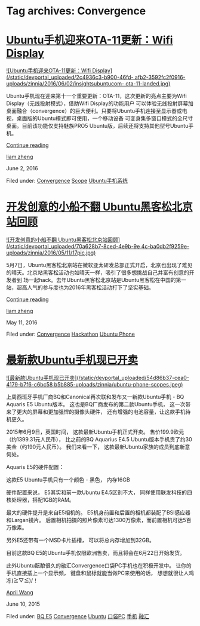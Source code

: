 





# Tag archives: Convergence





#  [Ubuntu手机迎来OTA-11更新：Wifi Display](/en/blog/2016/06/02/ubuntuota-11/)

[ ![Ubuntu手机迎来OTA-11更新：Wifi
Display](/static/devportal_uploaded/2c4936c3-b900-46fd-
afb2-3592fc2f0916-uploads/zinnia/2016/06/02/insightsubuntucom-
ota-11-landed.jpg) ](/en/blog/2016/06/02/ubuntuota-11/)

Ubuntu手机现在迎来第十一个重要更新：OTA-11，这次更新的亮点主要为Wifi Display（无线投射模式），借助Wifi Display的功能用户
可以体验无线投射屏幕加桌面融合（convergence）的巨大便利。只要将Ubuntu手机连接至显示器或电视，桌面版的Ubuntu模式即可使用，一个移动设备
可变身集多窗口模式的全尺寸桌面。目前该功能仅支持魅族PRO5 Ubuntu版，后续还将支持其他型号Ubuntu手机。

[Continue reading](/en/blog/2016/06/02/ubuntuota-11/)

[liam zheng](/en/blog/authors/tmacyunn1/)

June 2, 2016

Filed under: [Convergence](/en/blog/tags/Convergence/)
[Scope](/en/blog/tags/Scope/)
[Ubuntu手机系统](/en/blog/tags/Ubuntu%E6%89%8B%E6%9C%BA%E7%B3%BB%E7%BB%9F/)

#  [开发创意的小船不翻 Ubuntu黑客松北京站回顾](/en/blog/2016/05/11/ubuntu-beijing-hackathon/)

[ ![开发创意的小船不翻 Ubuntu黑客松北京站回顾](/static/devportal_uploaded/70a628b7-8ced-4e9b-9e
4c-ba0db2f9259e-uploads/zinnia/2016/05/11/17pic.jpg)
](/en/blog/2016/05/11/ubuntu-beijing-hackathon/)

5月7日，Ubuntu黑客松北京站在微软亚太研发总部正式开启，北京也出现了难见的晴天。北京站黑客松活动也如晴天一样，吸引了很多想挑战自己并富有创意的开发者到
场一起hack。去年Ubuntu黑客松北京站是Ubuntu黑客松在中国的第一站，超高人气的参与度也为2016年黑客松活动打下了坚实基础。

[Continue reading](/en/blog/2016/05/11/ubuntu-beijing-hackathon/)

[liam zheng](/en/blog/authors/tmacyunn1/)

May 11, 2016

Filed under: [Convergence](/en/blog/tags/Convergence/)
[Hackathon](/en/blog/tags/Hackathon/) [Ubuntu
Phone](/en/blog/tags/Ubuntu%20Phone/)

#  [最新款Ubuntu手机现已开卖](/en/blog/2015/06/10/ubuntubqe5/)

[ ![最新款Ubuntu手机现已开卖](/static/devportal_uploaded/54d86b37-cea0-4179-b7f6-c6bc58
b5b885-uploads/zinnia/ubuntu-phone-scopes.jpeg)
](/en/blog/2015/06/10/ubuntubqe5/)

上周西班牙手机厂商BQ和Canonical再次联和发布又一新款Ubuntu手机 - BQ Aquaris E5 Ubuntu版本。
这也是BQ厂商发布的第二款Ubuntu手机， 这一次带来了更大的屏幕和更加强悍的摄像头硬件， 还有增强的电池容量，让这款手机待机更久。

2015年6月9日，英国时间， 这款最新Ubuntu手机正式开卖。 售价199.9欧元（约1399.31元人民币）， 比之前的BQ Aquarius
E4.5 Ubuntu版本手机贵了约30美金（约190元人民币）。 我们来看一下， 这款最新Ubuntu家族的成员到底新意何处。

Aquaris E5的硬件配置：

这款E5 Ubuntu手机只有一个颜色 - 黑色， 内存16GB

硬件配置来说， E5其实和前一款Ubuntu E4.5区别不大， 同样使用联发科技的四核处理器，搭配1GB的RAM。

最大的硬件提升是来自E5相机的。 E5机身前置和后置的相机都装配了BSI感应器和Largan镜片。
后置相机拍摄的照片像素可达1300万像素，而前置相机可达5百万像素。

另外E5还带有一个MSD卡片插槽， 可以将总内存增加到32GB。

目前这款BQ E5的Ubuntu手机仅限欧洲售卖，而且将会在6月22日开始发货。

此外Ubuntu酝酿很久的融汇Convergence口袋PC手机也在积极开发中。 让你的手机直接插上一个显示频， 键盘和鼠标就能当做PC来使用的话，
想想就很让人鸡冻\(≧▽≦)/！

[April Wang](/en/blog/authors/aprilswang/)

June 10, 2015

Filed under: [BQ E5](/en/blog/tags/BQ%20E5/)
[Convergence](/en/blog/tags/Convergence/) [Ubuntu](/en/blog/tags/Ubuntu/)
[口袋PC](/en/blog/tags/%E5%8F%A3%E8%A2%8BPC/)
[手机](/en/blog/tags/%E6%89%8B%E6%9C%BA/)
[融汇](/en/blog/tags/%E8%9E%8D%E6%B1%87/)





